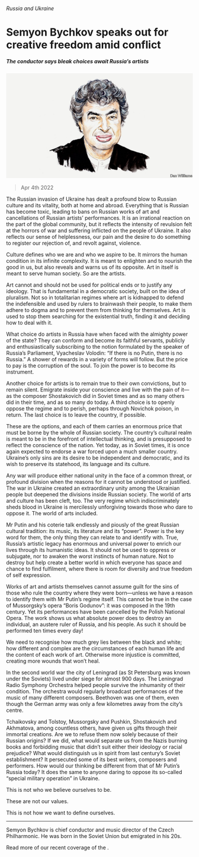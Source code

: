 ###### Russia and Ukraine

# Semyon Bychkov speaks out for creative freedom amid conflict 

##### The conductor says bleak choices await Russia’s artists 

![image](images/20220404_bid001.jpg) 

> Apr 4th 2022 

The Russian invasion of Ukraine has dealt a profound blow to Russian culture and its vitality, both at home and abroad. Everything that is Russian has become toxic, leading to bans on Russian works of art and cancellations of Russian artists’ performances. It is an irrational reaction on the part of the global community, but it reflects the intensity of revulsion felt at the horrors of war and suffering inflicted on the people of Ukraine. It also reflects our sense of helplessness, our pain and the desire to do something to register our rejection of, and revolt against, violence.

Culture defines who we are and who we aspire to be. It mirrors the human condition in its infinite complexity. It is meant to enlighten and to nourish the good in us, but also reveals and warns us of its opposite. Art in itself is meant to serve human society. So are the artists.


Art cannot and should not be used for political ends or to justify any ideology. That is fundamental in a democratic society, built on the idea of pluralism. Not so in totalitarian regimes where art is kidnapped to defend the indefensible and used by rulers to brainwash their people, to make them adhere to dogma and to prevent them from thinking for themselves. Art is used to stop them searching for the existential truth, finding it and deciding how to deal with it.

What choice do artists in Russia have when faced with the almighty power of the state? They can conform and become its faithful servants, publicly and enthusiastically subscribing to the notion formulated by the speaker of Russia’s Parliament, Vyacheslav Volodin: “If there is no Putin, there is no Russia.” A shower of rewards in a variety of forms will follow. But the price to pay is the corruption of the soul. To join the power is to become its instrument.

Another choice for artists is to remain true to their own convictions, but to remain silent. Emigrate inside your conscience and live with the pain of it—as the composer Shostakovich did in Soviet times and as so many others did in their time, and as so many do today. A third choice is to openly oppose the regime and to perish, perhaps through Novichok poison, in return. The last choice is to leave the country, if possible.

These are the options, and each of them carries an enormous price that must be borne by the whole of Russian society. The country’s cultural realm is meant to be in the forefront of intellectual thinking, and is presupposed to reflect the conscience of the nation. Yet today, as in Soviet times, it is once again expected to endorse a war forced upon a much smaller country. Ukraine’s only sins are its desire to be independent and democratic, and its wish to preserve its statehood, its language and its culture.

Any war will produce either national unity in the face of a common threat, or profound division when the reasons for it cannot be understood or justified. The war in Ukraine created an extraordinary unity among the Ukrainian people but deepened the divisions inside Russian society. The world of arts and culture has been cleft, too. The very regime which indiscriminately sheds blood in Ukraine is mercilessly unforgiving towards those who dare to oppose it. The world of arts included.

Mr Putin and his coterie talk endlessly and piously of the great Russian cultural tradition: its music, its literature and its “power”. Power is the key word for them, the only thing they can relate to and identify with. True, Russia’s artistic legacy has enormous and universal power to enrich our lives through its humanistic ideas. It should not be used to oppress or subjugate, nor to awaken the worst instincts of human nature. Not to destroy but help create a better world in which everyone has space and chance to find fulfilment, where there is room for diversity and true freedom of self expression.

Works of art and artists themselves cannot assume guilt for the sins of those who rule the country where they were born—unless we have a reason to identify them with Mr Putin’s regime itself. This cannot be true in the case of Mussorgsky’s opera “Boris Godunov”: it was composed in the 19th century. Yet its performances have been cancelled by the Polish National Opera. The work shows us what absolute power does to destroy an individual, an austere ruler of Russia, and his people. As such it should be performed ten times every day!

We need to recognise how much grey lies between the black and white; how different and complex are the circumstances of each human life and the content of each work of art. Otherwise more injustice is committed, creating more wounds that won’t heal.

In the second world war the city of Leningrad (as St Petersburg was known under the Soviets) lived under siege for almost 900 days. The Leningrad Radio Symphony Orchestra helped people survive the inhumanity of their condition. The orchestra would regularly broadcast performances of the music of many different composers. Beethoven was one of them, even though the German army was only a few kilometres away from the city’s centre.

Tchaikovsky and Tolstoy, Mussorgsky and Pushkin, Shostakovich and Akhmatova, among countless others, have given us gifts through their immortal creations. Are we to refuse them now solely because of their Russian origins? If we did, what would separate us from the Nazis burning books and forbidding music that didn’t suit either their ideology or racial prejudice? What would distinguish us in spirit from last century’s Soviet establishment? It persecuted some of its best writers, composers and performers. How would our thinking be different from that of Mr Putin’s Russia today? It does the same to anyone daring to oppose its so-called “special military operation” in Ukraine.

This is not who we believe ourselves to be.

These are not our values.

This is not how we want to define ourselves.

_______________

Semyon Bychkov is chief conductor and music director of the Czech Philharmonic. He was born in the Soviet Union but emigrated in his 20s.

Read more of our recent coverage of the .

